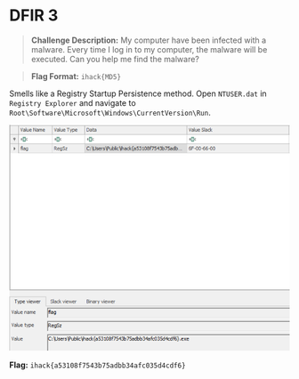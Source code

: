 # DFIR 3

> **Challenge Description:** My computer have been infected with a malware. Every time I log in to my computer, the malware will be executed. Can you help me find the malware?

> **Flag Format:** `ihack{MD5}`

Smells like a Registry Startup Persistence method. 
Open `NTUSER.dat` in `Registry Explorer` and navigate to `Root\Software\Microsoft\Windows\CurrentVersion\Run`.

![Screenshot](./Screenshot.png)

**Flag:** `ihack{a53108f7543b75adbb34afc035d4cdf6}`
